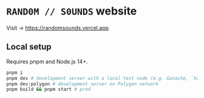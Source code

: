 # `RAND0M // S0UNDS` website

Visit -> https://randomsounds.vercel.app

## Local setup

Requires pnpm and Node.js 14+.

```sh
pnpm i
pnpm dev # development server with a local test node (e.g. Ganache, `hardhat node`)
pnpm dev:polygon # development server on Polygon network
pnpm build && pnpm start # prod
```

